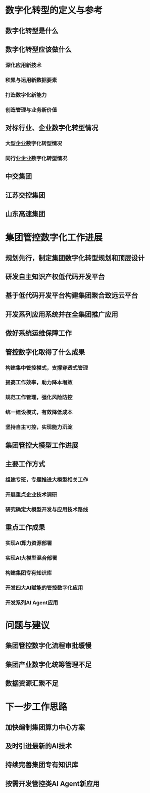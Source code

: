 # 数字化转型的定义与参考
## 数字化转型是什么
## 数字化转型应该做什么
### 深化应用新技术
### 积累与运用新数据要素
### 打造数字化新能力
### 创造管理与业务新价值
## 对标行业、企业数字化转型情况
### 大型企业数字化转型情况
### 同行业企业数字化转型情况
## 中交集团
## 江苏交控集团
## 山东高速集团
# 集团管控数字化工作进展
## 规划先行，制定集团数字化转型规划和顶层设计
## 研发自主知识产权低代码开发平台
## 基于低代码开发平台构建集团聚合致远云平台
## 开发系列应用系统并在全集团推广应用
## 做好系统运维保障工作
## 管控数字化取得了什么成果
### 构建集中管控模式，支撑穿透式管理
### 提高工作效率，助力降本增效
### 规范工作管理，强化风险防控
### 统一建设模式，有效降低成本
### 坚持自主可控，实现能力沉淀
## 集团管控大模型工作进展
## 主要工作方式
### 组建专班，专题推进大模型相关工作
### 开展重点企业技术调研
### 研究确定大模型开发与应用技术路线
## 重点工作成果
### 实现AI算力资源部署
### 实现AI大模型混合部署
### 构建集团专有知识库
### 开发四大AI赋能的管控数字化应用
### 开发系列AI Agent应用
# 问题与建议
## 集团管控数字化流程审批缓慢
## 集团产业数字化统筹管理不足
## 数据资源汇聚不足
# 下一步工作思路
## 加快编制集团算力中心方案
## 及时引进最新的AI技术
## 持续完善集团专有知识库
## 按需开发管控类AI Agent新应用